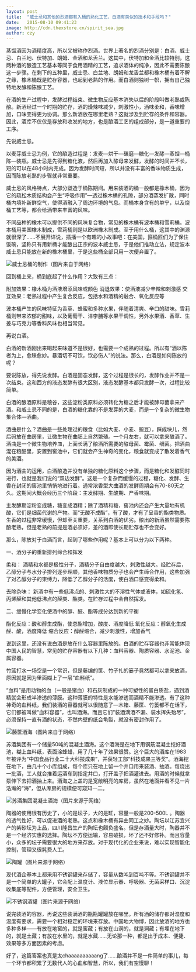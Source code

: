 ```yaml
---
layout: post
title:  "威士忌和其他的烈酒都有入桶的熟化工艺，白酒有类似的技术和手段吗？"
date:   2015-08-10 09:41:23
image: http://cdn.thexstore.cn/spirit_sea.jpg
author: czy
---
```


蒸馏酒因为酒精度高，所以又被称作烈酒。世界上著名的烈酒分别是：白酒、威士忌、白兰地、伏特加、朗姆、金酒和龙舌兰。这其中，伏特加和金酒比较特别，这两种酒的酿造工艺基本等同于食用酒精的工艺，追求酒体的纯净，因此不需要陈酿这一步骤。在剩下的五种里，威士忌、白兰地、朗姆和龙舌兰都和橡木桶有着不解之缘，橡木桶既是贮存容器，也起到老熟的作用。而白酒则独树一帜，拥有自己独特地发酵和陈酿工艺。

在酒的生产过程中，发酵过程结束、微生物反应基本消失以后的阶段叫做老熟或陈酿。新酒经过一个时期的贮存，酒的燥辣味减少，刺激性小，酒味柔和，香味增加，口味变得更为协调。那么新酒放在哪里老熟？这就涉及到贮存的条件和容器。因此，酒库不仅仅是存放和收发的地方，也是酿酒工艺的组成部分，是一道重要的工序。

先说威士忌。

以麦芽威士忌为例，它的酿造过程是：发麦—烘干—碾磨—糖化—发酵—蒸馏—桶陈—装瓶。威士忌是先得到糖化液，然后再加入酵母来发酵，发酵的时间并不长，短的可以在48小时内完成。因为发酵时间短，所以并没有丰富的香味物质生成，因而陈放老熟的步骤就非常重要。

威士忌的风格特点，大部分塑造于桶陈期间。用来装酒的桶一般都是橡木桶，因为它的疏松木质结构会产生“呼吸作用”—透过橡木桶的孔隙，部分酒蒸发扩散，同时桶内填补新鲜空气，使得酒融入了周边环境的气息。而桶本身含有的单宁，以及烧桶工艺等，都会给酒带来丰富的风味。

不同品种的橡木可以提供不同的风味复合物，常见的橡木桶有波本桶和雪莉桶。波本桶用美国橡木制成，雪莉桶则是以欧洲橡木制成。至于用什么桶，这其中的渊源就很深了……不展开详说，插播一个有趣的小故事吧：在美国，箍桶匠们为了保住饭碗，坚称只有用新桶才能酿出正宗的波本威士忌，于是他们推动立法，规定波本威士忌只能放在新的橡木桶里，于是这些桶全部只用一次便弃置了。

![威士忌桶的制作（图片来自于网络）](http://cdn.thexstore.cn/blog/whisky_cask.jpg)

回到桶上来，桶到底起了什么作用？大致有三点：

附加效果：橡木桶为酒液增添风味或颜色
消退效果：使酒液减少辛辣和刺激感
交互效果：老熟过程中产生复合反应，包括水和酒精的融合、氧化反应等

波本桶产生的风味特征为香草、蜂蜜和多种水果，伴随着清爽、辛口的甜味。雪莉桶则带来浓郁的甜味，以及葡萄干、洋李脯等水果干调性，另外水果酒、香草、生姜与巧克力等香料风味也相当常见。

再说白酒。

白酒的新酒刚出来喝起来味道不是很好，也需要一个成熟的过程。所以有“酒以陈者为上，愈睐愈妙。暴酒切不可饮，饮必伤人”的说法。那么，白酒是如何陈放的呢？

要说陈放，得先说发酵。白酒是固态发酵，这个过程是很长的，发酵作业并不是一次结束。这和西方的液态发酵有很大区别，液态发酵基本都只发酵一次，过程比较简单。

白酒的酿酒原料是粮谷，这些淀粉类原料必须转化为糖之后才能被酵母菌拿来产酒。和威士忌不同的是，白酒的糖化靠的不是发芽的大麦，而是一个复杂的微生物集合体—酒曲。

酒曲是什么？酒曲是一些处理过的粮食（比如大麦、小麦、豌豆），踩成块儿，然后码放在曲房里，让微生物在曲胚上自然繁殖。一个月左右，就可以拿来酿酒了。酒曲是一个微生物培养皿，上面长满了酿酒所需要的酵母菌、霉菌、细菌。把酒曲混在粮醅里，安置到窖池中，它们就会产生神奇的变化，粮食就变成了散发着香气的美酒。

因为酒曲的运用，白酒酿造并没有单独的糖化原料这个步骤，而是糖化和发酵同时进行，也就是我们说的“双边发酵”。这是一个复杂而缓慢的过程，糖化、发酵、生香在封闭的窖池里悄悄地进行着。通常浓香型大曲酒的发酵周期会有70-80天之久。这期间大概会经历三个阶段：主发酵期、生酸期、产香味期。

主发酵期淀粉变成糖，糖变成酒精；除了酒精和糖，窖池内还会产生大量地有机酸，它们是细菌代谢的产物。而“无酸不成酯”，有了酸，才有了呈香的酯类物质。生香的过程非常缓慢，但却至关重要，关系到白酒的优劣。酿出的新酒虽然需要陈酿老熟，但是老熟的前提是酒必须好，差的酒即使长期贮存也不会变好。

那么，陈放对于白酒而言，起到了哪些作用呢？基本上可以分为以下两种。

一、酒分子的重新排列缔合和挥发

柔和：
酒精和水都是极性分子，酒精分子自由度越大，刺激性越大。经贮存后，乙醇分子与水分子排列逐步理顺，其他香味物质分子也会产生缔合作用，这些加强了对乙醇分子的束缚力，降低了乙醇分子的活度，使白酒口感变得柔和。

去除杂味：
新酒中有一些低沸点的、刺激性大的不溶性气体或液体，如硫化氢、丙烯醛和其他低沸点的醛类、酯类。在贮存过程中会自然挥发。

二、缓慢化学变化使酒中的醇、醛、酯等成分达到新的平衡

酯化反应：酸和醇生成酯，使总酯增加，酸度、酒度降低
氧化反应：醇氧化生成醛、酸，酒度降低
缩合反应：醇醛缩合，减少刺激性，增加香气

说到这里，还没有说白酒是放在什么容器里陈放的。白酒的贮存容器也非常能体现中国人民的智慧，常见的贮存容器有以下几种：血料容器、陶质容器、水泥池、金属容器。

竹篮打水一场空是一个常识，但是藤编的筐、竹子扎的篓子竟然都可以拿来放酒，原因就是因为里面糊上了一层“血料纸”。

“血料”是用动物的血（一般是猪血）和石灰制成的一种可塑性的蛋白质盐，遇到酒精就会形成半渗透的薄膜。这种薄膜的特性是水能渗透而酒精不能渗透。有了这种神奇的血料纸，我们装酒的容器就可以很随意了—木箱、藤筐、竹篓都不在话下，它们都被叫做“血料容器”，也叫酒海。而且它们“装酒滴酒不漏、装水挥失殆尽”，必须保持一直有酒的状态，不然内壁的纸会龟裂，就没有密封作用了。

![藤筐酒海（图片来自于网络）](http://cdn.thexstore.cn/spirit_sea.jpg)

苏酒集团有一个储量50吨的混凝土酒海。这个酒海是在地下用钢筋混凝土挖好酒池，糊上血料纸，表面涂蜂蜡，用了几十年了效果很赞。这个巨大的酒库在1983年被评为“中国食品行业二十大科技成果”，并获轻工部“科技成果三等奖”。酒海挖在地下，由几十个小库组成，每个库只在地上留一个井口用来装酒、抽酒。每烧出一批酒，工人就会推着运酒车到指定井口，打开盖子把酒灌进去。用酒的时候就拿泵伸下去把酒抽上来。酒海之上盖的是宽敞明亮的库房，虽然在地面并看不见一片浩瀚的“海”，但从库房的规模便可窥知一二。

![苏酒集团混凝土酒海（图片来源于网络）](http://cdn.thexstore.cn/blog/sg_spirit_sea.jpg)

陶器的使用很有历史了，小的是坛子，大的是缸，容量一般是200-500L 。陶器的透气性好，可以促进酒的老熟，这点和橡木桶有异曲同工之妙。陶坛以江苏宜兴产的紫砂坛为上品，四川隆昌生产的陶坛也颇负盛名。但是存酒量大时，陶器并不是一个经济实惠的选择。陶坛不方便运输，容易破损，坏了还不好修补。而且容量小，众多的坛子需要很大的地方来存放。对于现代化的企业来说，难以实现智能化控制，管理又很耗费人工。

![陶罐（图片来源于网络）](http://cdn.thexstore.cn/blog/taoguan.jpg)

现代酒企基本上都采用不锈钢罐来存储了，容量从数吨到百吨不等。不锈钢罐并不是一个简单的大罐子，它会配上温度计、液位显示器、呼吸器、无菌采样口、沉淀收集底等配件，方便管理，安全卫生。

![不锈钢酒罐（图片来源于网络）](http://cdn.thexstore.cn/blog/gangguan.jpg)

说完装酒的容器，再说这些装满酒的瓶瓶罐罐放在哪里。所有酒的储存都对湿度和温度有要求，需要一个相对稳定的环境来存放。中国地大物博，因此放酒的地方也多种多样——有放在地窖的，就是窖藏；有放在山洞的，就是洞藏；有埋在地下的，就是土藏；有放在水里的，就是水藏……无论那一种，都是出于成本、便捷、效果等多方面因素的考虑。

好了，这篇答案也真是太chaaaaaaaaaang了……酿酒并不是一件简单的事儿，每一个环节都积累了无数代人的心血和智慧，所以，我们有空慢聊！